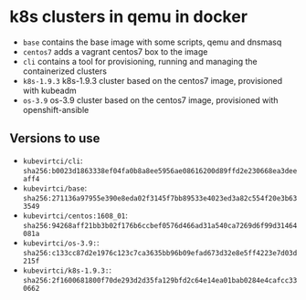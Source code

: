 # k8s clusters in qemu in docker

* `base` contains the base image with some scripts, qemu and dnsmasq
* `centos7` adds a vagrant centos7 box to the image
* `cli` contains a tool for provisioning, running and managing the containerized clusters
* `k8s-1.9.3` k8s-1.9.3 cluster based on the centos7 image, provisioned with kubeadm
* `os-3.9` os-3.9 cluster based on the centos7 image, provisioned with openshift-ansible

## Versions to use

* `kubevirtci/cli`: `sha256:b0023d1863338ef04fa0b8a8ee5956ae08616200d89ffd2e230668ea3deeaff4`
* `kubevirtci/base`: `sha256:271136a97955e390e8eda02f3145f7bb89533e4023ed3a82c554f20e3b633549`
* `kubevirtci/centos:1608_01`: `sha256:94268aff21bb3b02f176b6ccbef0576d466ad31a540ca7269d6f99d31464081a`
* `kubevirtci/os-3.9:`: `sha256:c133cc87d2e1976c123c7ca3635bb96b09efad673d32e8e5ff4223e7d03d215f`
* `kubevirtci/k8s-1.9.3:`: `sha256:2f1600681800f70de293d2d35fa129bfd2c64e14ea01bab0284e4cafcc330662`
